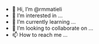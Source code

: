 - 👋 Hi, I’m @rmmatieli
- 👀 I’m interested in ...
- 🌱 I’m currently learning ...
- 💞️ I’m looking to collaborate on ...
- 📫 How to reach me ...

<!---
rmmatieli/rmmatieli is a ✨ special ✨ repository because its `README.md` (this file) appears on your GitHub profile.
You can click the Preview link to take a look at your changes.
--->
